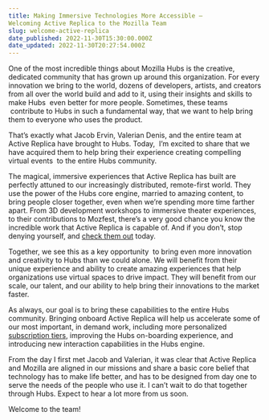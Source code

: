 ```yaml
---
title: Making Immersive Technologies More Accessible – 
Welcoming Active Replica to the Mozilla Team
slug: welcome-active-replica
date_published: 2022-11-30T15:30:00.000Z
date_updated: 2022-11-30T20:27:54.000Z
---
```


One of the most incredible things about Mozilla Hubs is the creative, dedicated community that has grown up around this organization. For every innovation we bring to the world, dozens of developers, artists, and creators from all over the world build and add to it, using their insights and skills to make Hubs  even better for more people. Sometimes, these teams  contribute to Hubs in such a fundamental way, that we want to help bring them to everyone who uses the product.

That’s exactly what Jacob Ervin, Valerian Denis, and the entire team at Active Replica have brought to Hubs. Today,  I’m excited to share that we have acquired them to help bring their experience creating compelling virtual events  to the entire Hubs community.

The magical, immersive experiences that Active Replica has built are perfectly attuned to our increasingly distributed, remote-first world. They use the power of the Hubs core engine, married to amazing content, to bring people closer together, even when we’re spending more time farther apart. From 3D development workshops to immersive theater experiences, to their contributions to Mozfest, there’s a very good chance you know the incredible work that Active Replica is capable of. And if you don’t, stop denying yourself, and [check them out](https://hubs.mozillafestival.org/) today.

Together, we see this as a key opportunity  to bring even more innovation and creativity to Hubs than we could alone. We will benefit from their unique experience and ability to create amazing experiences that help organizations use virtual spaces to drive impact. They will benefit from our scale, our talent, and our ability to help bring their innovations to the market faster.

As always, our goal is to bring these capabilities to the entire Hubs community. Bringing onboard Active Replica will help us accelerate some of our most important, in demand work, including more personalized [subscription tiers](__GHOST_URL__/mozilla-hubs-early-access-release/), improving the Hubs on-boarding experience, and introducing new interaction capabilities in the Hubs engine.

From the day I first met Jacob and Valerian, it was clear that Active Replica and Mozilla are aligned in our missions and share a basic core belief that technology has to make life better, and has to be designed from day one to serve the needs of the people who use it. I can’t wait to do that together through Hubs. Expect to hear a lot more from us soon.

Welcome to the team!
